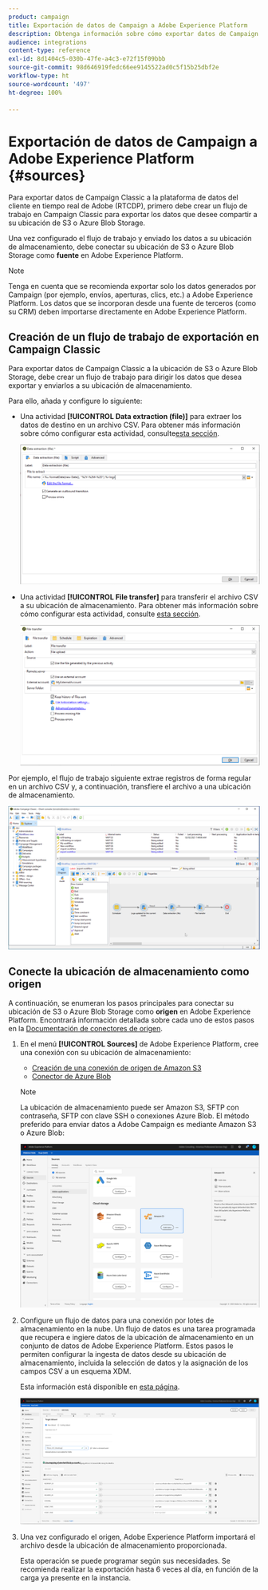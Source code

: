 ```yaml
---
product: campaign
title: Exportación de datos de Campaign a Adobe Experience Platform
description: Obtenga información sobre cómo exportar datos de Campaign Classic a Adobe Experience Platform.
audience: integrations
content-type: reference
exl-id: 8d1404c5-030b-47fe-a4c3-e72f15f09bbb
source-git-commit: 98d646919fedc66ee9145522ad0c5f15b25dbf2e
workflow-type: ht
source-wordcount: '497'
ht-degree: 100%

---
```


# Exportación de datos de Campaign a Adobe Experience Platform {#sources}

Para exportar datos de Campaign Classic a la plataforma de datos del cliente en tiempo real de Adobe (RTCDP), primero debe crear un flujo de trabajo en Campaign Classic para exportar los datos que desee compartir a su ubicación de S3 o Azure Blob Storage.

Una vez configurado el flujo de trabajo y enviado los datos a su ubicación de almacenamiento, debe conectar su ubicación de S3 o Azure Blob Storage como **fuente** en Adobe Experience Platform.

>[!NOTE]
>
>Tenga en cuenta que se recomienda exportar solo los datos generados por Campaign (por ejemplo, envíos, aperturas, clics, etc.) a Adobe Experience Platform. Los datos que se incorporan desde una fuente de terceros (como su CRM) deben importarse directamente en Adobe Experience Platform.

## Creación de un flujo de trabajo de exportación en Campaign Classic

Para exportar datos de Campaign Classic a la ubicación de S3 o Azure Blob Storage, debe crear un flujo de trabajo para dirigir los datos que desea exportar y enviarlos a su ubicación de almacenamiento.

Para ello, añada y configure lo siguiente:

* Una actividad **[!UICONTROL Data extraction (file)]** para extraer los datos de destino en un archivo CSV. Para obtener más información sobre cómo configurar esta actividad, consulte[esta sección](../../workflow/using/extraction--file-.md).

   ![](assets/rtcdp-extract-file.png)

* Una actividad **[!UICONTROL File transfer]** para transferir el archivo CSV a su ubicación de almacenamiento. Para obtener más información sobre cómo configurar esta actividad, consulte [esta sección](../../workflow/using/file-transfer.md).

   ![](assets/rtcdp-file-transfer.png)

Por ejemplo, el flujo de trabajo siguiente extrae registros de forma regular en un archivo CSV y, a continuación, transfiere el archivo a una ubicación de almacenamiento.

![](assets/aep-export.png)

## Conecte la ubicación de almacenamiento como origen

A continuación, se enumeran los pasos principales para conectar su ubicación de S3 o Azure Blob Storage como **origen** en Adobe Experience Platform. Encontrará información detallada sobre cada uno de estos pasos en la [Documentación de conectores de origen](https://experienceleague.adobe.com/docs/experience-platform/sources/home.html?lang=es).

1. En el menú **[!UICONTROL Sources]** de Adobe Experience Platform, cree una conexión con su ubicación de almacenamiento:

   * [Creación de una conexión de origen de Amazon S3](https://experienceleague.adobe.com/docs/experience-platform/sources/ui-tutorials/create/cloud-storage/s3.html?lang=es)
   * [Conector de Azure Blob](https://experienceleague.adobe.com/docs/experience-platform/sources/connectors/cloud-storage/blob.html?lang=es)

   >[!NOTE]
   >
   >La ubicación de almacenamiento puede ser Amazon S3, SFTP con contraseña, SFTP con clave SSH o conexiones Azure Blob. El método preferido para enviar datos a Adobe Campaign es mediante Amazon S3 o Azure Blob:

   ![](assets/rtcdp-connector.png)

1. Configure un flujo de datos para una conexión por lotes de almacenamiento en la nube. Un flujo de datos es una tarea programada que recupera e ingiere datos de la ubicación de almacenamiento en un conjunto de datos de Adobe Experience Platform. Estos pasos le permiten configurar la ingesta de datos desde su ubicación de almacenamiento, incluida la selección de datos y la asignación de los campos CSV a un esquema XDM.

   Esta información está disponible en [esta página](https://experienceleague.adobe.com/docs/experience-platform/sources/ui-tutorials/dataflow/cloud-storage.html?lang=es).

   ![](assets/rtcdp-map-xdm.png)

1. Una vez configurado el origen, Adobe Experience Platform importará el archivo desde la ubicación de almacenamiento proporcionada.

   Esta operación se puede programar según sus necesidades. Se recomienda realizar la exportación hasta 6 veces al día, en función de la carga ya presente en la instancia.
